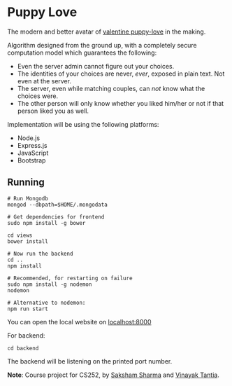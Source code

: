 Puppy Love
==========

The modern and better avatar of [valentine puppy-love](https://github.com/pclubiitk/valentine) in the making.

Algorithm designed from the ground up, with a completely secure computation model which guarantees the following:

* Even the server admin cannot figure out your choices.
* The identities of your choices are never, *ever*, exposed in plain text. Not even at the server.
* The server, even while matching couples, can *not* know what the choices were.
* The other person will only know whether you liked him/her or not if that person liked you as well.

Implementation will be using the following platforms:

* Node.js
* Express.js
* JavaScript
* Bootstrap

## Running
```
# Run Mongodb
mongod --dbpath=$HOME/.mongodata

# Get dependencies for frontend
sudo npm install -g bower

cd views
bower install

# Now run the backend
cd ..
npm install

# Recommended, for restarting on failure
sudo npm install -g nodemon
nodemon

# Alternative to nodemon:
npm run start
```
You can open the local website on [localhost:8000](localhost:8000)

For backend:
```
cd backend
```
The backend will be listening on the printed port number.

**Note**: Course project for CS252, by [Saksham Sharma](https://github.com/sakshamsharma/) and [Vinayak Tantia](https://github.com/vtantia).
